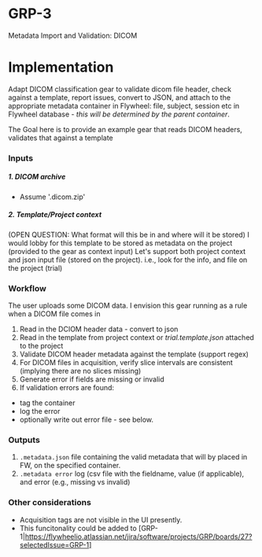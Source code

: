 # GRP-3
Metadata Import and Validation: DICOM

# Implementation

Adapt DICOM classification gear to validate dicom file header, check against a template, report issues, convert to JSON, and attach to the appropriate metadata container in Flywheel:  file, subject, session etc in Flywheel database - _this will be determined by the parent container_. 

The Goal here is to provide an example gear that reads DICOM headers, validates that against a template 

### Inputs
##### 1. DICOM archive
* Assume '.dicom.zip'

##### 2. Template/Project context
(OPEN QUESTION: What format will this be in and where will it be stored)
I would lobby for this template to be stored as metadata on the project (provided to the gear as context input)
Let's support both project context and json input file (stored on the project). i.e., look for the info, and file on the project (trial)


### Workflow
The user uploads some DICOM data. I envision this gear running as a rule when a DICOM file comes in
1. Read in the DCIOM header data - convert to json
2. Read in the template from project context or _trial.template.json_ attached to the project
3. Validate DICOM header metadata against the template (support regex)
4. For DICOM files in acquisition, verify slice intervals are consistent (implying there are no slices missing)
5. Generate error if fields are missing or invalid
6. If validation errors are found:
*  tag the container
*  log the error 
* optionally write out error file - see below.


### Outputs
1. `.metadata.json` file containing the valid metadata that will by placed in FW, on the specified container.
2. `.metadata error` log (csv file with the fieldname, value (if applicable), and error (e.g., missing vs invalid)


### Other considerations
* Acquisition tags are not visible in the UI presently.
* This funcitonality could be added to [GRP-1|https://flywheelio.atlassian.net/jira/software/projects/GRP/boards/27?selectedIssue=GRP-1]


